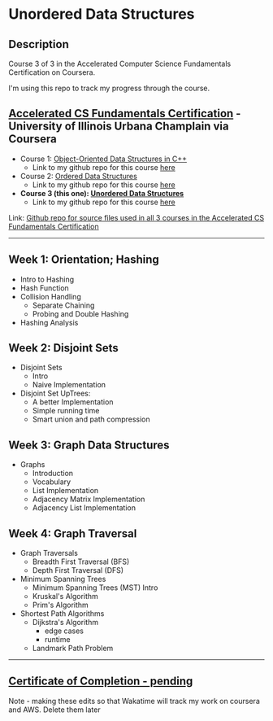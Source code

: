 # Unordered Data Structures

## Description

Course 3 of 3 in the Accelerated Computer Science Fundamentals Certification on Coursera.  

I'm using this repo to track my progress through the course.  

## [Accelerated CS Fundamentals Certification](https://www.coursera.org/specializations/cs-fundamentals) - University of Illinois Urbana Champlain via Coursera

- Course 1: [Object-Oriented Data Structures in C++](https://www.coursera.org/learn/cs-fundamentals-1)
  - Link to my github repo for this course [here](https://github.com/BrianLeip/Object-Oriented-Data-Structures-Cpp)
- Course 2: [Ordered Data Structures](https://www.coursera.org/learn/cs-fundamentals-2)
  - Link to my github repo for this course [here](https://github.com/BrianLeip/ordered-data-structures)
- **Course 3 (this one): [Unordered Data Structures](https://www.coursera.org/learn/cs-fundamentals-3)**
  - Link to my github repo for this course [here](https://github.com/BrianLeip/Unordered-Data-Structures)

Link: [Github repo for source files used in all 3 courses in the Accelerated CS Fundamentals Certification](https://github.com/wadefagen/coursera)

---

## Week 1: Orientation; Hashing

- Intro to Hashing
- Hash Function
- Collision Handling
  - Separate Chaining
  - Probing and Double Hashing
- Hashing Analysis

## Week 2: Disjoint Sets

- Disjoint Sets
  - Intro
  - Naive Implementation
- Disjoint Set UpTrees:
  - A better Implementation
  - Simple running time
  - Smart union and path compression

## Week 3: Graph Data Structures

- Graphs
  - Introduction
  - Vocabulary
  - List Implementation
  - Adjacency Matrix Implementation
  - Adjacency List Implementation

## Week 4: Graph Traversal

- Graph Traversals
  - Breadth First Traversal (BFS)
  - Depth First Traversal (DFS)
- Minimum Spanning Trees
  - Minimum Spanning Trees (MST) Intro
  - Kruskal's Algorithm
  - Prim's Algorithm
- Shortest Path Algorithms
  - Dijkstra's Algorithm
    - edge cases
    - runtime
  - Landmark Path Problem

---

## [Certificate of Completion - pending]()

Note - making these edits so that Wakatime will track my work on coursera and AWS.  Delete them later
